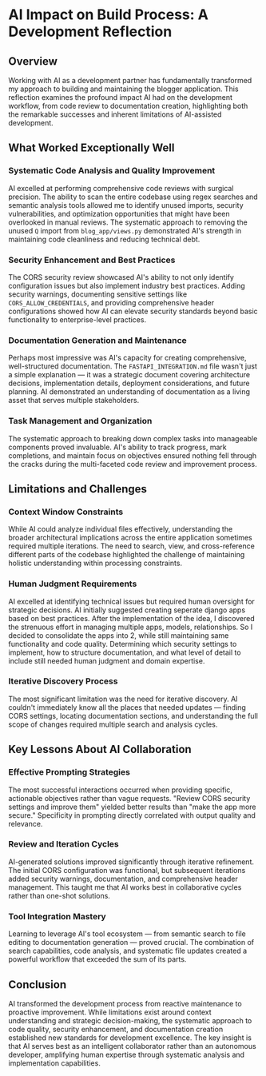 # AI Impact on Build Process: A Development Reflection

## Overview

Working with AI as a development partner has fundamentally transformed my approach to building and maintaining the blogger application. This reflection examines the profound impact AI had on the development workflow, from code review to documentation creation, highlighting both the remarkable successes and inherent limitations of AI-assisted development.

## What Worked Exceptionally Well

### Systematic Code Analysis and Quality Improvement

AI excelled at performing comprehensive code reviews with surgical precision. The ability to scan the entire codebase using regex searches and semantic analysis tools allowed me to identify unused imports, security vulnerabilities, and optimization opportunities that might have been overlooked in manual reviews. The systematic approach to removing the unused `Q` import from `blog_app/views.py` demonstrated AI's strength in maintaining code cleanliness and reducing technical debt.

### Security Enhancement and Best Practices

The CORS security review showcased AI's ability to not only identify configuration issues but also implement industry best practices. Adding security warnings, documenting sensitive settings like `CORS_ALLOW_CREDENTIALS`, and providing comprehensive header configurations showed how AI can elevate security standards beyond basic functionality to enterprise-level practices.

### Documentation Generation and Maintenance

Perhaps most impressive was AI's capacity for creating comprehensive, well-structured documentation. The `FASTAPI_INTEGRATION.md` file wasn't just a simple explanation — it was a strategic document covering architecture decisions, implementation details, deployment considerations, and future planning. AI demonstrated an understanding of documentation as a living asset that serves multiple stakeholders.

### Task Management and Organization

The systematic approach to breaking down complex tasks into manageable components proved invaluable. AI's ability to track progress, mark completions, and maintain focus on objectives ensured nothing fell through the cracks during the multi-faceted code review and improvement process.

## Limitations and Challenges

### Context Window Constraints

While AI could analyze individual files effectively, understanding the broader architectural implications across the entire application sometimes required multiple iterations. The need to search, view, and cross-reference different parts of the codebase highlighted the challenge of maintaining holistic understanding within processing constraints.

### Human Judgment Requirements

AI excelled at identifying technical issues but required human oversight for strategic decisions. AI initially suggested creating seperate django apps based on best practices. After the implementation of the idea, I discovered the strenuous effort in managing multiple apps, models, relationships. So I decided to consolidate the apps into 2, while still maintaining same functionality and code quality. Determining which security settings to implement, how to structure documentation, and what level of detail to include still needed human judgment and domain expertise.

### Iterative Discovery Process

The most significant limitation was the need for iterative discovery. AI couldn't immediately know all the places that needed updates — finding CORS settings, locating documentation sections, and understanding the full scope of changes required multiple search and analysis cycles.

## Key Lessons About AI Collaboration

### Effective Prompting Strategies

The most successful interactions occurred when providing specific, actionable objectives rather than vague requests. "Review CORS security settings and improve them" yielded better results than "make the app more secure." Specificity in prompting directly correlated with output quality and relevance.

### Review and Iteration Cycles

AI-generated solutions improved significantly through iterative refinement. The initial CORS configuration was functional, but subsequent iterations added security warnings, documentation, and comprehensive header management. This taught me that AI works best in collaborative cycles rather than one-shot solutions.

### Tool Integration Mastery

Learning to leverage AI's tool ecosystem — from semantic search to file editing to documentation generation — proved crucial. The combination of search capabilities, code analysis, and systematic file updates created a powerful workflow that exceeded the sum of its parts.

## Conclusion

AI transformed the development process from reactive maintenance to proactive improvement. While limitations exist around context understanding and strategic decision-making, the systematic approach to code quality, security enhancement, and documentation creation established new standards for development excellence. The key insight is that AI serves best as an intelligent collaborator rather than an autonomous developer, amplifying human expertise through systematic analysis and implementation capabilities.